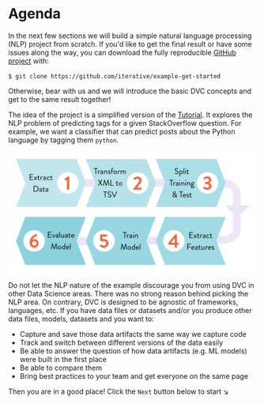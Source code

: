 # Agenda

In the next few sections we will build a simple natural language processing
(NLP) project from scratch. If you'd like to get the final result or have some
issues along the way, you can download the fully reproducible
[GitHub project](https://github.com/iterative/example-get-started) with:

```dvc
$ git clone https://github.com/iterative/example-get-started
```

Otherwise, bear with us and we will introduce the basic DVC concepts and get to
the same result together!

The idea of the project is a simplified version of the
[Tutorial](/doc/tutorial). It explores the NLP problem of predicting tags for a
given StackOverflow question. For example, we want a classifier that can predict
posts about the Python language by tagging them `python`.

![](/static/img/example-flow-2x.png)

Do not let the NLP nature of the example discourage you from using DVC in other
Data Science areas. There was no strong reason behind picking the NLP area. On
contrary, DVC is designed to be agnostic of frameworks, languages, etc. If you
have data files or datasets and/or you produce other data files, models,
datasets and you want to:

- Capture and save those <abbr>data artifacts</abbr> the same way we capture
  code
- Track and switch between different versions of the data easily
- Be able to answer the question of how data artifacts (e.g. ML models) were
  built in the first place
- Be able to compare them
- Bring best practices to your team and get everyone on the same page

Then you are in a good place! Click the `Next` button below to start ↘
